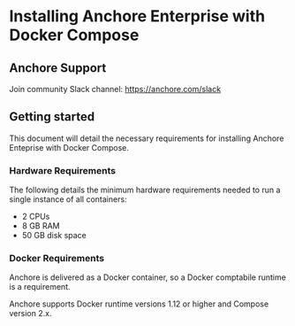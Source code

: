 # Installing Anchore Enterprise with Docker Compose

## Anchore Support

Join community Slack channel: https://anchore.com/slack

## Getting started

This document will detail the necessary requirements for installing Anchore Enteprise with Docker Compose. 

### Hardware Requirements

The following details the minimum hardware requirements needed to run a single instance of all containers:

- 2 CPUs
- 8 GB RAM
- 50 GB disk space

### Docker Requirements

Anchore is delivered as a Docker container, so a Docker comptabile runtime is a requirement. 

Anchore supports Docker runtime versions 1.12 or higher and Compose version 2.x.
